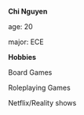 **Chi Nguyen**

age: 20

major: ECE

**Hobbies**

Board Games

Roleplaying Games

Netflix/Reality shows

